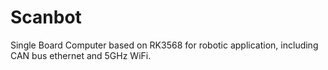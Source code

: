 # Scanbot
 Single Board Computer based on RK3568 for robotic application, including CAN bus ethernet and 5GHz WiFi.
